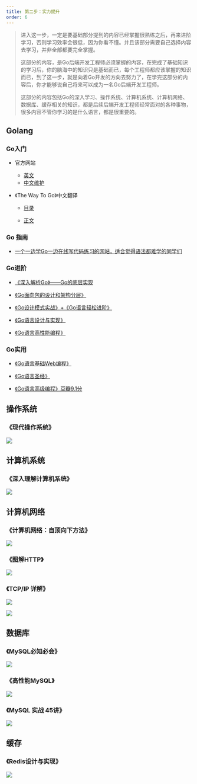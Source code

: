 ```yaml
---
title: 第二步：实力提升
order: 6
---
```




> 进入这一步，一定是要基础部分提到的内容已经掌握很熟练之后，再来进阶学习，否则学习效率会很低，因为你看不懂。并且该部分需要自己选择内容去学习，并非全部都要完全掌握。
>
> 这部分的内容，是Go后端开发工程师必须掌握的内容，在完成了基础知识的学习后，你的脑海中的知识只是基础而已，每个工程师都应该掌握的知识而已，到了这一步，就是向着Go开发的方向去努力了，在学完这部分的内容后，你才能够说自己将来可以成为一名Go后端开发工程师。
>
> 这部分的内容包括Go的深入学习、操作系统、计算机系统、计算机网络、数据库、缓存相关的知识，都是后续后端开发工程师经常面对的各种事物，很多内容不管你学习的是什么语言，都是很重要的。

## Golang

### Go入门

- 官方网站

  - [英文](https://go.dev/)
  - [中文维护](https://go-zh.org/)
- 《The Way To Go》中文翻译

  - [目录](https://github.com/unknwon/the-way-to-go_ZH_CN/blob/master/eBook/directory.md)

  - [正文](https://github.com/Unknwon/the-way-to-go_ZH_CN)

### Go 指南

- [一个一边学Go一边在线写代码练习的网站，适合觉得语法都难学的同学们](https://tour.go-zh.org/welcome/1)

### Go进阶

- [《深入解析Go》——Go的底层实现](https://github.com/tiancaiamao/go-internals)

- [《Go面向包的设计和架构分层》](https://github.com/danceyoung/paper-code/blob/master/package-oriented-design/packageorienteddesign.md)

- [《Go设计模式实战》+《Go语言轻松进阶》](http://tigerb.cn/go/#/)

- [《Go语言设计与实现》](https://draveness.me/golang/)

- [《Go语言高性能编程》](https://geektutu.com/post/high-performance-go.html)

### Go实用

- [《Go语言基础Web编程》](https://github.com/astaxie/build-web-application-with-golang/blob/master/zh/preface.md)

- [《Go语言圣经》](https://github.com/gopl-zh/gopl-zh.github.com)

- [《Go语言高级编程》豆瓣9.1分](https://github.com/chai2010/advanced-go-programming-book)

## 操作系统

### 《现代操作系统》

![](https://images-tomcode-1258913748.cos.ap-guangzhou.myqcloud.com/202207022000619.png)

## 计算机系统

### 《深入理解计算机系统》

![](https://images-tomcode-1258913748.cos.ap-guangzhou.myqcloud.com/202207022000873.png)

## 计算机网络

### 《计算机网络：自顶向下方法》

![](https://images-tomcode-1258913748.cos.ap-guangzhou.myqcloud.com/202207022000826.png)

### 《图解HTTP》

![](https://images-tomcode-1258913748.cos.ap-guangzhou.myqcloud.com/202207022000643.png)

### 《TCP/IP 详解》

![](https://images-tomcode-1258913748.cos.ap-guangzhou.myqcloud.com/202207021955273.png)

![](https://images-tomcode-1258913748.cos.ap-guangzhou.myqcloud.com/202207021958407.png)

## 数据库

### 《MySQL必知必会》

![](https://images-tomcode-1258913748.cos.ap-guangzhou.myqcloud.com/202207022001434.png)

### 《高性能MySQL》

![](https://images-tomcode-1258913748.cos.ap-guangzhou.myqcloud.com/202207022001528.png)

### 《MySQL 实战 45讲》

![](https://images-tomcode-1258913748.cos.ap-guangzhou.myqcloud.com/202207021956016.png)

## 缓存

### 《Redis设计与实现》

![](https://images-tomcode-1258913748.cos.ap-guangzhou.myqcloud.com/202207022001719.png)